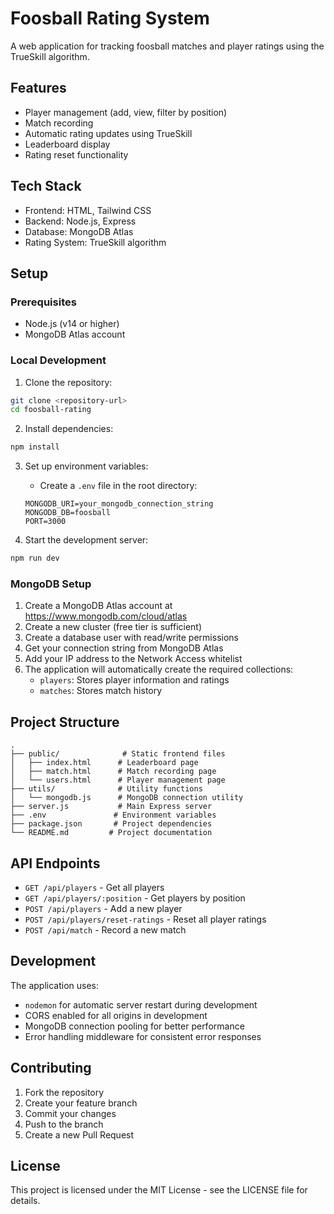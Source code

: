 # Foosball Rating System

A web application for tracking foosball matches and player ratings using the TrueSkill algorithm.

## Features

- Player management (add, view, filter by position)
- Match recording
- Automatic rating updates using TrueSkill
- Leaderboard display
- Rating reset functionality

## Tech Stack

- Frontend: HTML, Tailwind CSS
- Backend: Node.js, Express
- Database: MongoDB Atlas
- Rating System: TrueSkill algorithm

## Setup

### Prerequisites

- Node.js (v14 or higher)
- MongoDB Atlas account

### Local Development

1. Clone the repository:
```bash
git clone <repository-url>
cd foosball-rating
```

2. Install dependencies:
```bash
npm install
```

3. Set up environment variables:
   - Create a `.env` file in the root directory:
   ```
   MONGODB_URI=your_mongodb_connection_string
   MONGODB_DB=foosball
   PORT=3000
   ```

4. Start the development server:
```bash
npm run dev
```

### MongoDB Setup

1. Create a MongoDB Atlas account at https://www.mongodb.com/cloud/atlas
2. Create a new cluster (free tier is sufficient)
3. Create a database user with read/write permissions
4. Get your connection string from MongoDB Atlas
5. Add your IP address to the Network Access whitelist
6. The application will automatically create the required collections:
   - `players`: Stores player information and ratings
   - `matches`: Stores match history

## Project Structure

```
.
├── public/              # Static frontend files
│   ├── index.html      # Leaderboard page
│   ├── match.html      # Match recording page
│   └── users.html      # Player management page
├── utils/              # Utility functions
│   └── mongodb.js      # MongoDB connection utility
├── server.js           # Main Express server
├── .env               # Environment variables
├── package.json       # Project dependencies
└── README.md         # Project documentation
```

## API Endpoints

- `GET /api/players` - Get all players
- `GET /api/players/:position` - Get players by position
- `POST /api/players` - Add a new player
- `POST /api/players/reset-ratings` - Reset all player ratings
- `POST /api/match` - Record a new match

## Development

The application uses:
- `nodemon` for automatic server restart during development
- CORS enabled for all origins in development
- MongoDB connection pooling for better performance
- Error handling middleware for consistent error responses

## Contributing

1. Fork the repository
2. Create your feature branch
3. Commit your changes
4. Push to the branch
5. Create a new Pull Request

## License

This project is licensed under the MIT License - see the LICENSE file for details. 